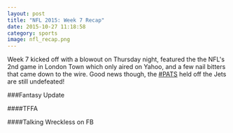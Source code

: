 ```yaml
---
layout: post
title: "NFL 2015: Week 7 Recap"
date: 2015-10-27 11:18:58
category: sports
image: nfl_recap.png
---
```

Week 7 kicked off with a blowout on Thursday night, featured the the NFL's 2nd game in London Town which only aired on Yahoo, and a few nail bitters that came down to the wire.  Good news though, the <a href="https://twitter.com/search?q=%23pats" target="_blank">#PATS</a> held off the Jets are still undefeated!


###Fantasy Update

####TFFA

####Talking Wreckless on FB